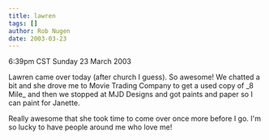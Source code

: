 ```yaml
---
title: lawren
tags: []
author: Rob Nugen
date: 2003-03-23
---
```


<p class=date>6:39pm CST Sunday 23 March 2003</p>

<p>Lawren came over today (after church I guess).  So awesome!  We
chatted a bit and she drove me to Movie Trading Company to get a used
copy of _8 Mile_ and then we stopped at MJD Designs and got paints and
paper so I can paint for Janette.</p>

<p>Really awesome that she took time to come over once more before I
go.  I'm so lucky to have people around me who love me!</p>
